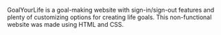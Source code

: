 GoalYourLife is a goal-making website with sign-in/sign-out features and plenty of customizing options for creating life goals. 
This non-functional website was made using HTML and CSS. 
